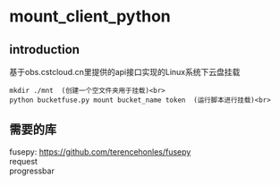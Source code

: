 mount_client_python
=====
introduction
-----
基于obs.cstcloud.cn里提供的api接口实现的Linux系统下云盘挂载<br>

    mkdir ./mnt  (创建一个空文件夹用于挂载)<br>
    python bucketfuse.py mount bucket_name token  (运行脚本进行挂载)<br>
    
需要的库
-----
fusepy: https://github.com/terencehonles/fusepy <br>
request <br>
progressbar <br>
